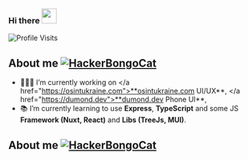 ### Hi there <img src="https://user-images.githubusercontent.com/42378118/110234147-e3259600-7f4e-11eb-95be-0c4047144dea.gif" width="30">

 ![Profile Visits](https://komarev.com/ghpvc/?username=Excalibur888&style=for-the-badge&label=visits&color=purple)

## About me [![HackerBongoCat](https://cdn3.emoji.gg/emojis/1261-hackerbongocat.gif)](https://emoji.gg/emoji/1261-hackerbongocat)

- 🧑🏻‍💻 I’m currently working on </a href="https://osintukraine.com">**osintukraine.com UI/UX**</a>, </a href="https://dumond.dev">**dumond.dev Phone UI**</a>, 
- 📚 I’m currently learning to use **Express**, **TypeScript** and some JS **Framework (Nuxt, React)** and **Libs (TreeJs, MUI)**.

## About me [![HackerBongoCat](https://cdn3.emoji.gg/emojis/1261-hackerbongocat.gif)](https://emoji.gg/emoji/1261-hackerbongocat)
